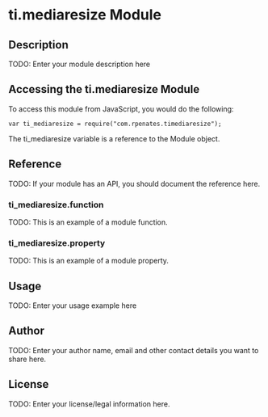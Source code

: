 # ti.mediaresize Module

## Description

TODO: Enter your module description here

## Accessing the ti.mediaresize Module

To access this module from JavaScript, you would do the following:

    var ti_mediaresize = require("com.rpenates.timediaresize");

The ti_mediaresize variable is a reference to the Module object.

## Reference

TODO: If your module has an API, you should document
the reference here.

### ti_mediaresize.function

TODO: This is an example of a module function.

### ti_mediaresize.property

TODO: This is an example of a module property.

## Usage

TODO: Enter your usage example here

## Author

TODO: Enter your author name, email and other contact
details you want to share here.

## License

TODO: Enter your license/legal information here.
